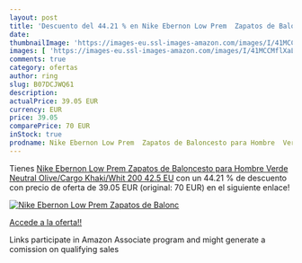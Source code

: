 ```yaml
---
layout: post
title: 'Descuento del 44.21 % en Nike Ebernon Low Prem  Zapatos de Balonc'
date: 
thumbnailImage: 'https://images-eu.ssl-images-amazon.com/images/I/41MCCMflXaL._SL200_.jpg'
images: [ 'https://images-eu.ssl-images-amazon.com/images/I/41MCCMflXaL._SL200_.jpg' ]
comments: true
category: ofertas
author: ring
slug: B07DCJWQ61
description:
actualPrice: 39.05 EUR
currency: EUR
price: 39.05
comparePrice: 70 EUR
inStock: true
prodname: Nike Ebernon Low Prem  Zapatos de Baloncesto para Hombre  Verde  Neutral Olive/Cargo Khaki/Whit 200   42.5 EU
---
```


Tienes [Nike Ebernon Low Prem  Zapatos de Baloncesto para Hombre  Verde  Neutral Olive/Cargo Khaki/Whit 200   42.5 EU](https://www.amazon.es/dp/B07DCJWQ61/?tag=tolees-21) con un 44.21 % de descuento con precio de oferta de 39.05 EUR (original: 70 EUR) en el siguiente enlace!

[![Nike Ebernon Low Prem  Zapatos de Balonc](https://images-eu.ssl-images-amazon.com/images/I/41MCCMflXaL._SL200_.jpg)](https://www.amazon.es/dp/B07DCJWQ61/?tag=tolees-21)

[Accede a la oferta!!](https://www.amazon.es/dp/B07DCJWQ61/?tag=tolees-21)

Links participate in Amazon Associate program and might generate a comission on qualifying sales


